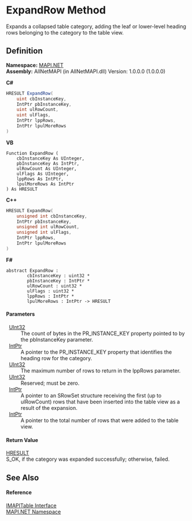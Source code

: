 # ExpandRow Method


Expands a collapsed table category, adding the leaf or lower-level heading rows belonging to the category to the table view.



## Definition
**Namespace:** <a href="5bef4637-66f8-16d4-e5f4-4d0da57a1538.md">MAPI.NET</a>  
**Assembly:** AllNetMAPI (in AllNetMAPI.dll) Version: 1.0.0.0 (1.0.0.0)

**C#**
``` C#
HRESULT ExpandRow(
	uint cbInstanceKey,
	IntPtr pbInstanceKey,
	uint ulRowCount,
	uint ulFlags,
	IntPtr lppRows,
	IntPtr lpulMoreRows
)
```
**VB**
``` VB
Function ExpandRow ( 
	cbInstanceKey As UInteger,
	pbInstanceKey As IntPtr,
	ulRowCount As UInteger,
	ulFlags As UInteger,
	lppRows As IntPtr,
	lpulMoreRows As IntPtr
) As HRESULT
```
**C++**
``` C++
HRESULT ExpandRow(
	unsigned int cbInstanceKey, 
	IntPtr pbInstanceKey, 
	unsigned int ulRowCount, 
	unsigned int ulFlags, 
	IntPtr lppRows, 
	IntPtr lpulMoreRows
)
```
**F#**
``` F#
abstract ExpandRow : 
        cbInstanceKey : uint32 * 
        pbInstanceKey : IntPtr * 
        ulRowCount : uint32 * 
        ulFlags : uint32 * 
        lppRows : IntPtr * 
        lpulMoreRows : IntPtr -> HRESULT 
```



#### Parameters
<dl><dt>  <a href="https://learn.microsoft.com/dotnet/api/system.uint32" target="_blank" rel="noopener noreferrer">UInt32</a></dt><dd>The count of bytes in the PR_INSTANCE_KEY property pointed to by the pbInstanceKey parameter.</dd><dt>  <a href="https://learn.microsoft.com/dotnet/api/system.intptr" target="_blank" rel="noopener noreferrer">IntPtr</a></dt><dd>A pointer to the PR_INSTANCE_KEY property that identifies the heading row for the category.</dd><dt>  <a href="https://learn.microsoft.com/dotnet/api/system.uint32" target="_blank" rel="noopener noreferrer">UInt32</a></dt><dd>The maximum number of rows to return in the lppRows parameter.</dd><dt>  <a href="https://learn.microsoft.com/dotnet/api/system.uint32" target="_blank" rel="noopener noreferrer">UInt32</a></dt><dd>Reserved; must be zero.</dd><dt>  <a href="https://learn.microsoft.com/dotnet/api/system.intptr" target="_blank" rel="noopener noreferrer">IntPtr</a></dt><dd>A pointer to an SRowSet structure receiving the first (up to ulRowCount) rows that have been inserted into the table view as a result of the expansion.</dd><dt>  <a href="https://learn.microsoft.com/dotnet/api/system.intptr" target="_blank" rel="noopener noreferrer">IntPtr</a></dt><dd>A pointer to the total number of rows that were added to the table view.</dd></dl>

#### Return Value
<a href="50596607-a328-ef10-6ea9-0448fbb7d197.md">HRESULT</a>  
S_OK, if the category was expanded successfully; otherwise, failed.

## See Also


#### Reference
<a href="06a9b727-f5d6-e992-c936-a2712197dcee.md">IMAPITable Interface</a>  
<a href="5bef4637-66f8-16d4-e5f4-4d0da57a1538.md">MAPI.NET Namespace</a>  
